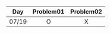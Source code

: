 |  Day  | Problem01 | Problem02 |
| :---: | :-------: | :-------: |
| 07/19 |     O     |     X     |